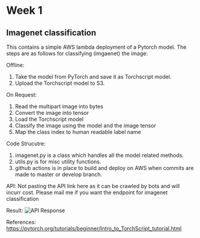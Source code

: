 # Week 1

## Imagenet classification

This contains a simple AWS lambda deployment of a Pytorch model. The steps are as follows for classifying (imgaenet) the image:

Offline:

1. Take the model from PyTorch and save it as Torchscript model.
2. Upload the Torchscript model to S3.

On Request:
1. Read the multipart image into bytes
2. Convert the image into tensor
3. Load the Torchscript model
4. Classify the image using the model and the image tensor
5. Map the class index to human readable label name

Code Strucutre:
1. imagenet.py is a class which handles all the model related methods.
2. utils.py is for misc utility functions.
3. github actions is in place to build and deploy on AWS when commits are made to master or develop branch.

API:
Not pasting the API link here as it can be crawled by bots and will incurr cost. Please mail me if you want the endpoint for imagenet classification

Result:
![API Response](https://eva4-p2.s3.ap-south-1.amazonaws.com/artifacts/assignments/week1/labrador-retriever-1.png)

References:
https://pytorch.org/tutorials/beginner/Intro_to_TorchScript_tutorial.html
